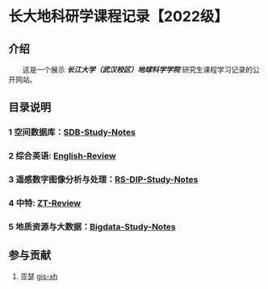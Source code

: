 # 长大地科研学课程记录【2022级】

## 介绍

&emsp;&emsp;这是一个展示 ***长江大学（武汉校区）地球科学学院*** 研究生课程学习记录的公开网站。



## 目录说明

### 1 空间数据库：[SDB-Study-Notes](./SDB/index.md)


### 2 综合英语: [English-Review](./English/words-in-use.md)


### 3 遥感数字图像分析与处理：[RS-DIP-Study-Notes](./RS-DIP/index.md)


### 4 中特: [ZT-Review](./zt-review.md)


### 5 地质资源与大数据：[Bigdata-Study-Notes](./BigData/index.md)





## 参与贡献

1.  亚瑟 [gis-xh](https://github.com/gis-xh)


